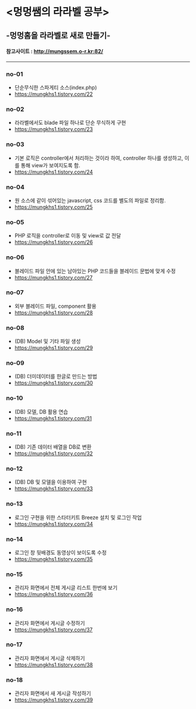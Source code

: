 # <멍멍쌤의 라라벨 공부>
## -멍멍홈을 라라벨로 새로 만들기-
#### 참고사이트 : http://mungssem.o-r.kr:82/
--------------

### no-01
- 단순무식한 스파게티 소스(index.php)
- https://mungkhs1.tistory.com/22


### no-02
- 라라벨에서도 blade 파일 하나로 단순 무식하게 구현
- https://mungkhs1.tistory.com/23


### no-03
- 기본 로직은 controller에서 처리하는 것이라 하여, controller 하나를 생성하고, 이를 통해 view가 보여지도록 함.
- https://mungkhs1.tistory.com/24


### no-04
- 원 소스에 같이 섞어있는 javascript, css 코드를 별도의 파일로 정리함.
- https://mungkhs1.tistory.com/25


### no-05
- PHP 로직을 controller로 이동 및 view로 값 전달
- https://mungkhs1.tistory.com/26


### no-06
- 블레이드 파일 안에 있는 남아있는 PHP 코드들을 블레이드 문법에 맞게 수정
- https://mungkhs1.tistory.com/27


### no-07
- 외부 블레이드 파일, component 활용
- https://mungkhs1.tistory.com/28


### no-08
- (DB) Model 및 기타 파일 생성
- https://mungkhs1.tistory.com/29


### no-09
- (DB) 더미데이터를 한글로 만드는 방법
- https://mungkhs1.tistory.com/30


### no-10
- (DB) 모델, DB 활용 연습
- https://mungkhs1.tistory.com/31


### no-11
- (DB) 기존 데이터 배열을 DB로 변환
- https://mungkhs1.tistory.com/32

### no-12
- (DB) DB 및 모델을 이용하여 구현
- https://mungkhs1.tistory.com/33


### no-13
- 로그인 구현을 위한 스타터키트 Breeze 설치 및 로그인 작업
- https://mungkhs1.tistory.com/34


### no-14
- 로그인 창 뒷배경도 동영상이 보이도록 수정
- https://mungkhs1.tistory.com/35


### no-15
- 관리자 화면에서 전체 게시글 리스트 한번에 보기
- https://mungkhs1.tistory.com/36


### no-16
- 관리자 화면에서 게시글 수정하기
- https://mungkhs1.tistory.com/37


### no-17
- 관리자 화면에서 게시글 삭제하기
- https://mungkhs1.tistory.com/38


### no-18
- 관리자 화면에서 새 게시글 작성하기
- https://mungkhs1.tistory.com/39
